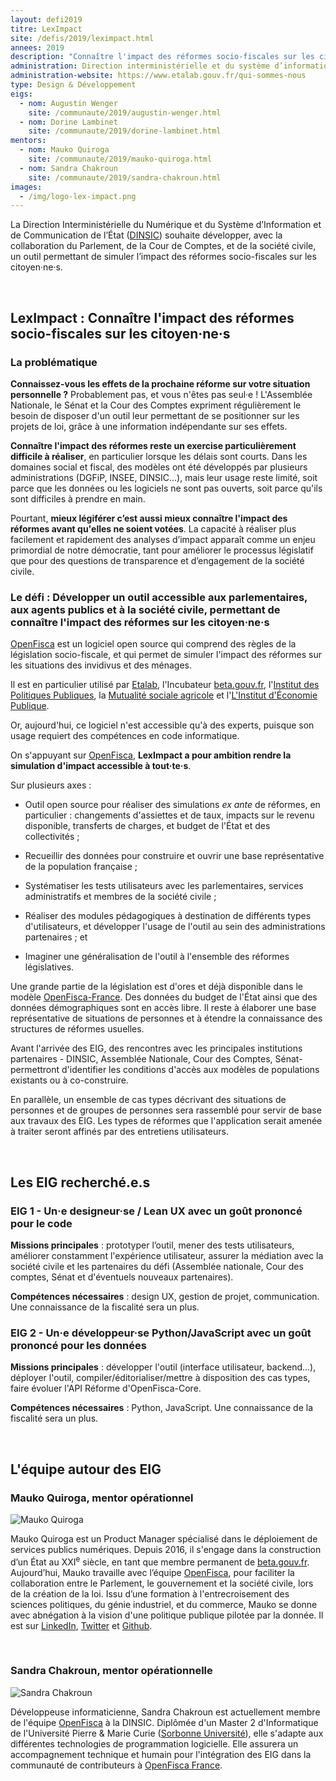 ```yaml
---
layout: defi2019
titre: LexImpact
site: /defis/2019/leximpact.html
annees: 2019
description: "Connaître l'impact des réformes socio-fiscales sur les citoyen·ne·s"
administration: Direction interministérielle et du système d’information et de communication de l'Etat
administration-website: https://www.etalab.gouv.fr/qui-sommes-nous
type: Design & Développement
eigs:
  - nom: Augustin Wenger
    site: /communaute/2019/augustin-wenger.html
  - nom: Dorine Lambinet
    site: /communaute/2019/dorine-lambinet.html
mentors:
  - nom: Mauko Quiroga
    site: /communaute/2019/mauko-quiroga.html
  - nom: Sandra Chakroun
    site: /communaute/2019/sandra-chakroun.html
images:
  - /img/logo-lex-impact.png
---
```


La Direction Interministérielle du Numérique et du Système d’Information et de Communication de l’État ([DINSIC](https://www.numerique.gouv.fr/)) souhaite développer, avec la collaboration du Parlement, de la Cour de Comptes, et de la société civile, un outil permettant de simuler l’impact des réformes socio-fiscales sur les citoyen·ne·s.

<br/>

## LexImpact : Connaître l'impact des réformes socio-fiscales sur les citoyen·ne·s

### La problématique

**Connaissez-vous les effets de la prochaine réforme sur votre situation personnelle ?** Probablement pas, et vous n'êtes pas seul·e ! L'Assemblée Nationale, le Sénat et la Cour des Comptes expriment régulièrement le besoin de disposer d'un outil leur permettant de se positionner sur les projets de loi, grâce à une information indépendante sur ses effets.

**Connaître l'impact des réformes reste un exercise particulièrement difficile à réaliser**, en particulier lorsque les délais sont courts. Dans les domaines social et fiscal, des modèles ont été développés par plusieurs administrations (DGFiP, INSEE, DINSIC...), mais leur usage reste limité, soit parce que les données ou les logiciels ne sont pas ouverts, soit parce qu'ils sont difficiles à prendre en main.

Pourtant, **mieux légiférer c’est aussi mieux connaître l'impact des réformes avant qu'elles ne soient votées**. La capacité à réaliser plus facilement et rapidement des analyses d’impact apparaît comme un enjeu primordial de notre démocratie, tant pour améliorer le processus législatif que pour des questions de transparence et d’engagement de la société civile.

### Le défi : Développer un outil accessible aux parlementaires, aux agents publics et à la société civile, permettant de connaître l'impact des réformes sur les citoyen·ne·s

[OpenFisca](http://openfisca.org) est un logiciel open source qui comprend des règles de la législation socio-fiscale, et qui permet de simuler l'impact des réformes sur les situations des invidivus et des ménages.

Il est en particulier utilisé par [Etalab](https://etalab.gouv.fr), l'Incubateur [beta.gouv.fr](https://beta.gouv.fr), l'[Institut des Politiques Publiques](https://www.ipp.eu), la [Mutualité sociale agricole](http://www.msa.fr) et l'[L'Institut d'Économie Publique](https://www.idep-fr.org).

Or, aujourd'hui, ce logiciel n'est accessible qu'à des experts, puisque son usage requiert des compétences en code informatique.

On s'appuyant sur [OpenFisca](http://openfisca.org), **LexImpact a pour ambition rendre la simulation d'impact accessible à tout·te·s**.

Sur plusieurs axes :

* Outil open source pour réaliser des simulations _ex ante_ de réformes, en particulier : changements d'assiettes et de taux, impacts sur le revenu disponible, transferts de charges, et budget de l'État et des collectivités ;

* Recueillir des données pour construire et ouvrir une base représentative de la population française ;

* Systématiser les tests utilisateurs avec les parlementaires, services administratifs et membres de la société civile ;

* Réaliser des modules pédagogiques à destination de différents types d'utilisateurs, et développer l'usage de l'outil au sein des administrations partenaires ; et

* Imaginer une généralisation de l'outil à l'ensemble des réformes législatives.

Une grande partie de la législation est d'ores et déjà disponible dans le modèle [OpenFisca-France](https://fr.openfisca.org/legislation/). Des données du budget de l'État ainsi que des données démographiques sont en accès libre. Il reste à élaborer une base représentative de situations de personnes et à étendre la connaissance des structures de réformes usuelles.

Avant l'arrivée des EIG, des rencontres avec les principales institutions partenaires - DINSIC, Assemblée Nationale, Cour des Comptes, Sénat- permettront d'identifier les conditions d'accès aux modèles de populations existants ou à co-construire.

En parallèle, un ensemble de cas types décrivant des situations de personnes et de groupes de personnes sera rassemblé pour servir de base aux travaux des EIG. Les types de réformes que l'application serait amenée à traiter seront affinés par des entretiens utilisateurs.

<br/>

## Les EIG recherché.e.s

### EIG 1 - Un·e designeur·se / Lean UX avec un goût prononcé pour le code

**Missions principales** : prototyper l’outil, mener des tests utilisateurs, améliorer constamment l'expérience utilisateur, assurer la médiation avec la société civile et les partenaires du défi (Assemblée nationale, Cour des comptes, Sénat et d'éventuels nouveaux partenaires).

**Compétences nécessaires** : design UX, gestion de projet, communication. Une connaissance de la fiscalité sera un plus.

### EIG 2 - Un·e développeur·se Python/JavaScript avec un goût prononcé pour les données

**Missions principales** : développer l'outil (interface utilisateur, backend...), déployer l'outil, compiler/éditorialiser/mettre à disposition des cas types, faire évoluer l'API Réforme d'OpenFisca-Core.

**Compétences nécessaires** : Python, JavaScript. Une connaissance de la fiscalité sera un plus.

<br/>

## L'équipe autour des EIG

### Mauko Quiroga, mentor opérationnel

![Mauko Quiroga](/img/communaute/mauko-quiroga.png)

Mauko Quiroga est un Product Manager spécialisé dans le déploiement de services publics numériques. Depuis 2016, il s'engage dans la construction d’un État au XXI<sup>e</sup> siècle, en tant que membre permanent de [beta.gouv.fr](http://beta.gouv.fr). Aujourd’hui, Mauko travaille avec l’équipe [OpenFisca](https://openfisca.org/fr/), pour faciliter la collaboration entre le Parlement, le gouvernement et la société civile, lors de la création de la loi. Issu d’une formation à l'entrecroisement des sciences politiques, du génie industriel, et du commerce, Mauko se donne avec abnégation à la vision d'une politique publique pilotée par la donnée. Il est sur [LinkedIn](https://www.linkedin.com/in/maukoquiroga/), [Twitter](https://twitter.com/maukoquiroga) et [Github](https://github.com/maukoquiroga).

<br/>

### Sandra Chakroun, mentor opérationnelle

![Sandra Chakroun](/img/communaute/sandra-chakroun.jpg)

Développeuse informaticienne, Sandra Chakroun est actuellement membre de l'équipe [OpenFisca](https://openfisca.org/fr/) à la DINSIC. Diplômée d'un Master 2 d'Informatique de l'Université Pierre & Marie Curie ([Sorbonne Université](https://www.sorbonne-universite.fr)), elle s'adapte aux différentes technologies de programmation logicielle.  Elle assurera un accompagnement technique et humain pour l'intégration des EIG dans la communauté de contributeurs à [OpenFisca France](https://github.com/openfisca/openfisca-france/graphs/contributors).
